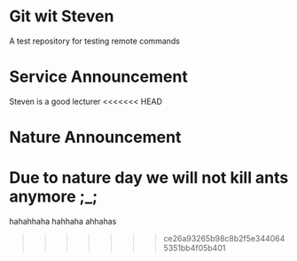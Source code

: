 # Git wit Steven
A test repository for testing remote commands
# Service Announcement
Steven is a good lecturer
<<<<<<< HEAD
# Nature Announcement
Due to nature day we will not kill ants anymore ;_;
=======
hahahhaha
hahhaha
ahhahas
>>>>>>> ce26a93265b98c8b2f5e3440645351bb4f05b401
